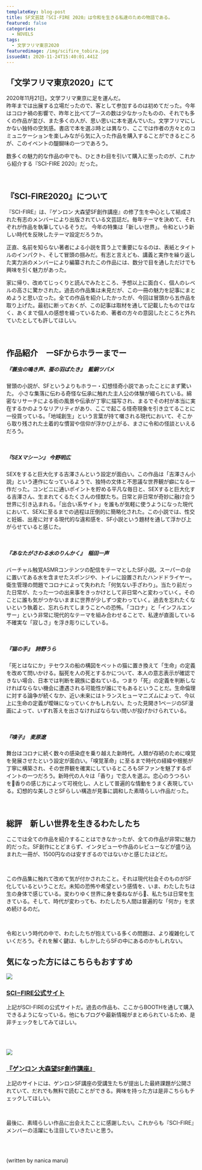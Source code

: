 ```yaml
---
templateKey: blog-post
title: SF文芸誌『SCI-FIRE 2020』は令和を生きる私達のための物語である。
featured: false
categories:
  - NOVELS
tags:
  - 文学フリマ東京2020
featuredimage: /img/scifire_tobira.jpg
issuedAt: 2020-11-24T15:40:01.441Z
---
```

## 「文学フリマ東京2020」にて

2020年11月21日。文学フリマ東京に足を運んだ。<br>
昨年までは出展する立場だったので、客として参加するのは初めてだった。今年はコロナ禍の影響で、昨年と比べてブースの数は少なかったものの、それでも多くの作品が並び、また多くの人が、思い思いに本を選んでいた。文学フリマにしかない独特の空気感。書店で本を選ぶ時とは異なり、ここでは作者の方々とのコミュニケーションを楽しみながら気に入った作品を購入することができるところが、このイベントの醍醐味の一つであろう。

数多くの魅力的な作品の中でも、ひときわ目を引いて購入に至ったのが、これから紹介する『SCI-FIRE 2020』だった。

<br>

## 『SCI-FIRE2020』について

『SCI-FIRE』は、『ゲンロン 大森望SF創作講座』の修了生を中心として結成された有志のメンバーにより出版されている文芸誌だ。毎年テーマを決めて、それぞれが作品を執筆しているそうだ。
今年の特集は「新しい世界」。令和という新しい時代を反映したテーマ設定だろうか。

正直、名前を知らない著者による小説を買う上で重要になるのは、表紙とタイトルのインパクト、そして冒頭の掴みだ。有志と言えども、講義と実作を繰り返した実力派のメンバーにより編纂されたこの作品には、数分で目を通しただけでも興味を引く魅力があった。

家に帰り、改めてじっくりと読んでみたところ、予想以上に面白く、個人のレベルの高さに驚かされた。過去の作品集は未見だが、この一冊の魅力を記事にまとめようと思い立った。全ての作品を紹介したかったが、今回は冒頭から五作品を取り上げた。最初に断っておくが、この記事は取材を通して記載したものではなく、あくまで個人の感想を綴っているため、著者の方々の意図したところと外れていたとしても許してほしい。

<br>

## 作品紹介　ーSFからホラーまでー

##### 『蓑虫の鳴き声、蚕の羽ばたき』　藍銅ツバメ

冒頭の小説が、SFというよりもホラー・幻想怪奇小説であったことにまず驚いた。
小さな集落に伝わる奇怪な伝承に触れた主人公の体験が綴られている。綿密なリサーチによる街の風景や伝承が丁寧に描写され、まるでその村が本当に実在するかのようなリアリティがあり、ここで起こる怪奇現象を引き立てることに一役買っている。「地域創生」という言葉が持て囃される現代において、そこから取り残された土着的な慣習や信仰が浮かび上がる、まさに令和の怪談といえるだろう。

<br>

##### 『SEXマシーン』 今野明広

SEXをすると巨大化する吉澤さんという設定が面白い。この作品は「吉澤さん小説」という連作になっているようで、独特の文体と不思議な世界観が癖になる一作だった。コンビニに通いポイントを貯める平凡な毎日と、SEXすると巨大化する吉澤さん、生まれてくるたくさんの怪獣たち。日常と非日常が奇妙に融け合う世界に引き込まれる。「出合い系サイト」を誰もが気軽に使うようになった現代において、SEXに至るまでの過程は圧倒的に簡略化された。この小説では、性交と妊娠、出産に対する現代的な違和感を、SF小説という題材を通して浮かび上がらせていると感じた。

<br>

##### 『あなたがさわる水のりんかく』　稲田一声

バーチャル触覚ASMRコンテンツの配信をテーマとしたSF小説。スーパーの台に置いてある水を含ませたスポンジや、トイレに設置されたハンドドライヤー。衛生管理の問題でコロナによって失われた「何気ない手ざわり」。当たり前だった日常が、たった一つの出来事をきっかけとして非日常へと変わっていく。そのことに誰も気がつかないままに世界が少しずつ変わっていく。過去を忘れたくないという執着と、忘れられてしまうことへの恐怖。「コロナ」と「インフルエンサー」という非常に現代的なテーマを組み合わせることで、私達が直面している不確実な「寂しさ」を浮き彫りにしている。

<br>

##### 『猫の手』　詩野うら

「死とはなにか」テセウスの船の構図をペットの猫に置き換えて「生命」の定義を改めて問いかける。脳死を人の死とするかについて、本人の意志表示が確認できない場合、日本では判断を親族に委ねている。つまり「死」の定義を判断しなければならない機会に遭遇される可能性が誰にでもあるということだ。生命倫理に対する論争が続くなか、近い未来にはトランスヒューマニズムによって、今以上に生命の定義が曖昧になっていくかもしれない。たった見開き1ページのSF漫画によって、いずれ答えを出さなければならない問いが投げかけられている。

<br>

##### 『嗅子』　麦原遼

舞台はコロナに続く数々の感染症を乗り越えた新時代。人類が存続のために嗅覚を発展させたという設定が面白い。「嗅覚革命」に至るまで時代の経緯や根拠が丁寧に構築され、その世界観を確実にしているところもSFファンを魅了するポイントの一つだろう。新時代の人々は「香り」で恋人を選ぶ。恋心のうつろいを香りの感じ方によって可視化し、人として普遍的な情動をうまく表現している。幻想的な美しさとSFらしい構造が見事に調和した素晴らしい作品だった。



<br>

## 総評　新しい世界を生きるわたしたち

ここでは全ての作品を紹介することはできなかったが、全ての作品が非常に魅力的だった。SF創作にとどまらず、インタビューや作品のレビューなどが盛り込まれた一冊が、1500円なのは安すぎるのではないかと感じたほどだ。

<br>

この作品集に触れて改めて気が付かされたこと。それは現代社会そのものがSF化しているということだ。未知の恐怖や希望という感情を、いま、わたしたちは生の身体で感じている。変わりゆく世界に身を委ねながら、私たちは日常を生きている。そして、時代が変わっても、わたしたち人間は普遍的な「何か」を求め続けるのだ。

<br>

令和という時代の中で、わたしたちが抱えている多くの問題は、より複雑化していくだろう。それを解く鍵は、もしかしたらSFの中にあるのかもしれない。



## 気になった方にはこちらもおすすめ



![](/img/sci-fire-2018_cover-825x510.png)

### [SCI−FIRE公式サイト](https://scifire.org/)

上記がSCI-FIREの公式サイトだ。過去の作品も、ここからBOOTHを通して購入できるようになっている。他にもブログや最新情報がまとめられているため、是非チェックをしてみてほしい。

<br><br>

![](/img/sf_title2020.png)

### [『ゲンロン 大森望SF創作講座』](https://school.genron.co.jp/sf/)

上記のサイトには、ゲンロンSF講座の受講生たちが提出した最終課題が公開されていて、だれでも無料で読むことができる。興味を持った方は是非こちらもチェックしてほしい。

<br>

最後に、素晴らしい作品に出会えたことに感謝したい。これからも『SCI-FIRE』メンバーの活躍にも注目していきたいと思う。



<br><br>

(written by nanica marui)